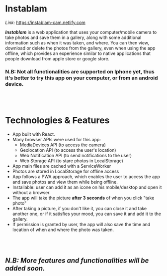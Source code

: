 # Instablam

_Link:_ https://instablam-cam.netlify.com

**_Instablam_** is a web application that uses your computer/mobile camera to take photos and save them in a gallery, along with some additional information such as when it was taken, and where.
You can then view, download or delete the photos from the gallery, even when using the app offline, which provides an experience similar to native applications that people download from apple store or google store.

### N.B: Not all functionalities are supported on Iphone yet, thus it's better to try this app on your computer, or from an android device.

<br>
<br>

# Technologies & Features

- App built with React.
- Many browser APIs were used for this app:
  - MediaDevices API (to access the camera)
  - Geolocation API (to access the user's location)
  - Web Notification API (to send notifications to the user)
  - Web Storage API (to stare photos in LocalStorage)
- App main files are cached with a ServiceWorker
- Photos are stored in LocalStorage for offline access
- App follows a PWA approach, which enables the user to access the app and save photos and view them while being offline.
- Installable: user can add it as an icone on his mobile/desktop and open it without a browser.
- The app will take the picture **after 3 seconds** of when you click "take photo"
- After taking a picture, if you don't like it, you can close it and take another one, or if it satisfies your mood, you can save it and add it to the gallery.
- If permission is granted by user, the app will also save the time and location of when and where the photo was taken.  
  <br>

<br>

## _N.B: More features and functionalities will be added soon._
